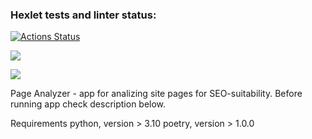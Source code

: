 ### Hexlet tests and linter status:
[![Actions Status](https://github.com/kvlas/python-project-83/actions/workflows/hexlet-check.yml/badge.svg)](https://github.com/kvlas/python-project-83/actions)

<a href="https://codeclimate.com/github/kvlas/python-project-83/maintainability"><img src="https://api.codeclimate.com/v1/badges/f33ce5c5d2ef423b9cdb/maintainability" /></a>

<a href="https://codeclimate.com/github/kvlas/python-project-83/test_coverage"><img src="https://api.codeclimate.com/v1/badges/f33ce5c5d2ef423b9cdb/test_coverage" /></a>

Page Analyzer - app for analizing site pages for SEO-suitability. Before running app check description below.

Requirements
python, version > 3.10
poetry, version > 1.0.0
